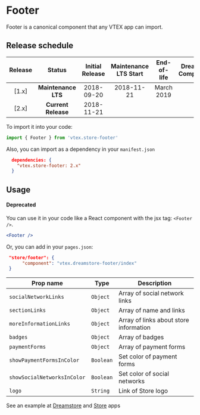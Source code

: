 # Footer

Footer is a canonical component that any VTEX app can import.
## Release schedule
| Release  | Status              | Initial Release | Maintenance LTS Start | End-of-life | Dreamstore Compatibility
| :--:     | :---:               |  :---:          | :---:                 | :---:       | :---: 
| [1.x]    | **Maintenance LTS** |  2018-09-20     | 2018-11-21            | March 2019  | 1.x
| [2.x]    | **Current Release** |  2018-11-21     |                       |             | 2.x


To import it into your code:

```js
import { Footer } from 'vtex.store-footer'
```

Also, you can import as a dependency in your `manifest.json`

```json
  dependencies: {
    "vtex.store-footer: 2.x"
  }
```

## Usage
#### Deprecated

You can use it in your code like a React component with the jsx tag: `<Footer />`.

```jsx
<Footer />
```

Or, you can add in your `pages.json`:

```json
 "store/footer": {
      "component": "vtex.dreamstore-footer/index"
 }
```

| Prop name | Type | Description |
| --- | --- | --- |
| `socialNetworkLinks` | `Object` | Array of social network links |
| `sectionLinks` | `Object` | Array of name and links |
| `moreInformationLinks` | `Object` | Array of links about store information |
| `badges` | `Object` | Array of badges |
| `paymentForms` | `Object` | Array of payment forms |
| `showPaymentFormsInColor` | `Boolean` | Set color of payment forms |
| `showSocialNetworksInColor` | `Boolean` | Set color of social networks |
| `logo` | `String` | Link of Store logo |

See an example at [Dreamstore](https://github.com/vtex-apps/dreamstore/blob/master/pages/pages.json#L24) and [Store](https://github.com/vtex-apps/store/blob/master/react/StoreTemplate.js#L16) apps
